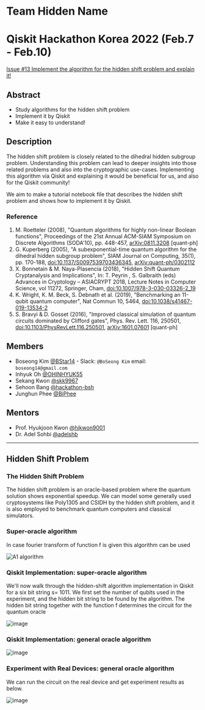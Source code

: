 # Team Hidden Name

# Qiskit Hackathon Korea 2022 (Feb.7 - Feb.10)
[Issue #13 Implement the algorithm for the hidden shift problem and explain it!](https://github.com/qiskit-community/qiskit-hackathon-korea-22/issues/13)

## Abstract
- Study algorithms for the hidden shift problem
- Implement it by Qiskit
- Make it easy to understand!

## Description
The hidden shift problem is closely related to the dihedral hidden subgroup problem.
Understanding this problem can lead to deeper insights into those related problems and also into the cryptographic use-cases.
Implementing this algorithm via Qiskit and explaining it would be beneficial for us, and also for the Qiskit community!

We aim to make a tutorial notebook file that describes the hidden shift problem and shows how to implement it by Qiskit.

### Reference
1. M. Roetteler (2008), "Quantum algorithms for highly non-linear Boolean functions", Proceedings of the 21st Annual ACM-SIAM Symposium on Discrete Algorithms (SODA'10), pp. 448-457, [arXiv:0811.3208](https://arxiv.org/abs/0811.3208) [quant-ph]
2. G. Kuperberg (2005), "A subexponential-time quantum algorithm for the dihedral hidden subgroup problem", SIAM Journal on Computing, 35(1), pp. 170-188, [doi:10.1137/S0097539703436345](https://doi.org/10.1137/S0097539703436345), [arXiv:quant-ph/0302112](https://arxiv.org/abs/quant-ph/0302112)
3. X. Bonnetain & M. Naya-Plasencia (2018), "Hidden Shift Quantum Cryptanalysis and Implications", In: T. Peyrin , S. Galbraith (eds) Advances in Cryptology – ASIACRYPT 2018, Lecture Notes in Computer Science, vol 11272, Springer, Cham, [doi:10.1007/978-3-030-03326-2_19](https://doi.org/10.1007/978-3-030-03326-2_19)
4. K. Wright, K. M. Beck, S. Debnath et al. (2019), "Benchmarking an 11-qubit quantum computer", Nat Commun 10, 5464, [doi:10.1038/s41467-019-13534-2](https://doi.org/10.1038/s41467-019-13534-2)
5. S. Bravyi & D. Gosset (2016), "Improved classical simulation of quantum circuits dominated by Clifford gates", Phys. Rev. Lett. 116, 250501, [doi:10.1103/PhysRevLett.116.250501](https://doi.org/10.1103/PhysRevLett.116.250501), [arXiv:1601.07601](https://arxiv.org/abs/1601.07601) [quant-ph]

## Members
 - Boseong Kim [@BStar14](https://github.com/BStar14) - Slack: `@BoSeong Kim` email: `boseong14@gmail.com`
 - Inhyuk Oh [@OHINHYUK55](https://github.com/OHINHYUK55)
 - Sekang Kwon [@skk9967](https://github.com/skk9967)
 - Sehoon Bang [@hackathon-bsh](https://github.com/hackathon-bsh)
 - Junghun Phee [@BiPhee](https://github.com/BiPhee)

## Mentors
 - Prof. Hyukjoon Kwon [@hjkwon9001](https://github.com/hjkwon9001)
 - Dr. Adel Sohbi [@adelshb](https://github.com/adelshb)

---

## Hidden Shift Problem

### The Hidden Shift Problem

The hidden shift problem is an oracle-based problem where the quantum solution shows exponential speedup. We can model some generally used cryptosystems like Poly1305 and CSIDH by the hidden shift problem, and it is also employed to benchmark quantum computers and classical simulators.

### Super-oracle algorithm

In case fourier transform of function f is given this algorithm can be used

![A1 algorithm](https://user-images.githubusercontent.com/69569033/153343222-b2a6037d-675e-4922-9391-c251f5f3968b.png)

### Qiskit Implementation: super-oracle algorithm

We'll now walk through the hidden-shift algorithm implementation in Qiskit for a six bit string s= 1011. We first set the number of qubits used in the experiment, and the hidden bit string  to be found by the algorithm. The hidden bit string  together with the function f determines the circuit for the quantum oracle

![image](https://user-images.githubusercontent.com/69569033/153343017-ab2c5348-b638-4b65-8a86-2731423e6157.png)

### Qiskit Implementation: general oracle algorithm

![image](https://user-images.githubusercontent.com/69569033/153345283-ab8cb69e-b706-42f4-800d-6505a5866ce9.png)

### Experiment with Real Devices: general oracle algorithm

We can run the circuit on the real device and get experiment results as below.

![image](https://user-images.githubusercontent.com/69569033/153345562-14df7e84-e0af-4d3d-8db1-415082066d0b.png)






